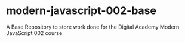 # modern-javascript-002-base
A Base Repository to store work done for the Digital Academy Modern JavaScript 002 course
